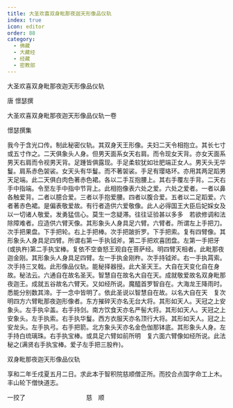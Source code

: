 ```yaml
---
title: 大圣欢喜双身毗那夜迦天形像品仪轨
index: true
icon: editor
order: 88
category:
  - 佛藏
  - 大藏经
  - 经藏
  - 密教部
---
```


  大圣欢喜双身毗那夜迦天形像品仪轨  

唐 憬瑟撰  

大圣欢喜双身毗那夜迦天形像品仪轨一卷  

憬瑟撰集  

我今于含光口传。制此秘密仪轨。其双身天王形像。夫妇二天令相抱立。其长七寸或五寸作之。二天俱象头人身。但男天面系女天右肩。而令现女天背。亦女天面系男天右肩而令视男天背。足踵皆俱露现。手足柔软犹如壮肥端正女人。男天头无华鬘。肩系赤色袈裟。女天头有华鬘。而不著袈裟。手足有璎珞环。亦用其两足蹈男天足端。此二天俱白肉色著赤色裙。各以二手互抱腰上。其右手覆左手背。二天右手中指端。令至左手中指中节背上。此相抱像表六处之爱。六处之爱者。一者以鼻各触爱背。二者以臆合爱。三者以手抱爱腰。四者以腹合爱。五者以二足蹈爱。六者著赤色裙。是偏表敬爱故。有行者造供六爱敬像。此人必得国王大臣后妃婇女及以一切诸人敬爱。发勇猛信心。莫生一念疑滞。往往证验甚以多多　若欲修调和法除障难者。应造供六臂天像。其形象头人身具足六臂。六臂者。所谓左上手把刀。次手把果盘。下手把轮。右上手把棒。次手把跛折罗。下手把索。复有四臂像。其形象头人身具足四臂。所谓右第一手执钺斧。第二手把欢喜团盘。左第一手把牙(或执杵)第二手执宝棒。复依不空奋怒王观自在菩萨经。明四臂天相者。此毗那夜迦金刚。其形象头人身具足四臂。左一手执金刚杵。次手持钺斧。右一手执罥索。次手持三叉戟。此形像品仪轨。能秘择器授。此大圣天王。大自在天变化自在身故。秘法云。六通自在故名圣天。智慧自在故名大自在天。成就敬爱故名双身毗那夜迦王。成就五谷故名六臂天。又如经所说。魔醯首罗智自在。大海龙王降雨时。悉能分别数其渧。于一念中皆明了。依此圣说以智慧自在故。以名大自在天　复次明四方六臂毗那夜迦形像者。东方摧碎天亦名无台大将。其形如天人。天冠之上安象头。左手执伞盖。右手持剑。南方饮食天亦名严髻大将。其形如天人。天冠之上安象头。左手执索。右手执华鬘。西方衣服天亦名顶行大将。其形如天人。冠之上安龙头。左手执弓。右手把箭。北方象头天亦名金色伽那钵底。其形象头人身。左手持白琉璃珠。右手执宝棒。或具足六臂如前所明　复六面六臂像如经所说。此法秘之(满贤右手执宝棒。爱子左手把三股杵)。  

双身毗那夜迦天形像品仪轨  

享和二年壬戍夏五月二日。求此本于智积院慈顺僧正所。而挍合点国字命工上木。丰山轮下僧快道志。  

一挍了　　　　　　　　　　慈　顺  
